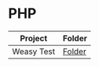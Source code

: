 # PHP
| Project | Folder |
| ------------- | ------------- |
| Weasy Test  |  [Folder](https://github.com/sm00d3/Basic-Projects/tree/master/PHP/weasy) |
